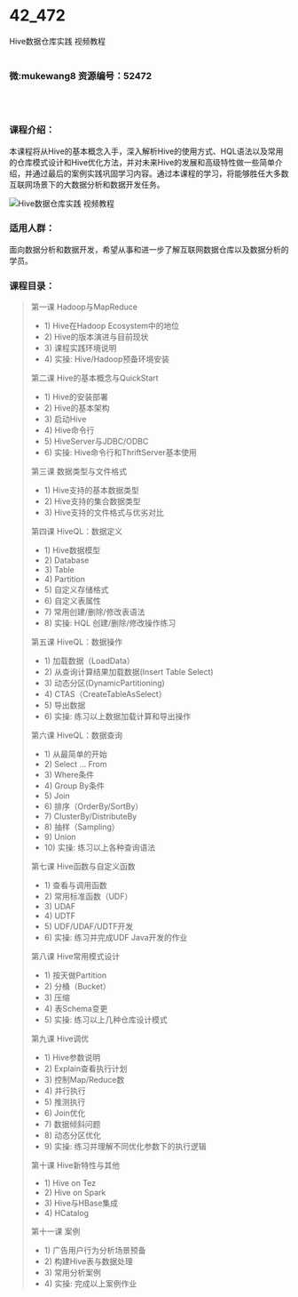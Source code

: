# 42_472
Hive数据仓库实践 视频教程
<br/></br>
<h3>微:mukewang8 资源编号：52472</h3>
<br/></br>
<h3>课程介绍：</h3>
<p>本课程将从Hive的基本概念入手，深入解析Hive的使用方式、HQL语法以及常用的仓库模式设计和Hive优化方法，并对未来Hive的发展和高级特性做一些简单介绍，并通过最后的案例实践巩固学习内容。通过本课程的学习，将能够胜任大多数互联网场景下的大数据分析和数据开发任务。</p>
<p><img src="https://www.ko996.com/wp-content/uploads/img/2018/02/2-43-300x180.png" alt="Hive数据仓库实践 视频教程"></p>
<h3>适用人群：</h3>
<p>面向数据分析和数据开发，希望从事和进一步了解互联网数据仓库以及数据分析的学员。</p>
<h3>课程目录：</h3>
<blockquote><p>第一课 Hadoop与MapReduce</p>
<ul>
<li>1) Hive在Hadoop Ecosystem中的地位</li>
<li>2) Hive的版本演进与目前现状</li>
<li>3) 课程实践环境说明</li>
<li>4) 实操: Hive/Hadoop预备环境安装</li>
</ul>
<p>第二课 Hive的基本概念与QuickStart</p>
<ul>
<li>1) Hive的安装部署</li>
<li>2) Hive的基本架构</li>
<li>3) 启动Hive</li>
<li>4) Hive命令行</li>
<li>5) HiveServer与JDBC/ODBC</li>
<li>6) 实操: Hive命令行和ThriftServer基本使用</li>
</ul>
<p>第三课 数据类型与文件格式</p>
<ul>
<li>1) Hive支持的基本数据类型</li>
<li>2) Hive支持的集合数据类型</li>
<li>3) Hive支持的文件格式与优劣对比</li>
</ul>
<p>第四课 HiveQL：数据定义</p>
<ul>
<li>1) Hive数据模型</li>
<li>2) Database</li>
<li>3) Table</li>
<li>4) Partition</li>
<li>5) 自定义存储格式</li>
<li>6) 自定义表属性</li>
<li>7) 常用创建/删除/修改表语法</li>
<li>8) 实操: HQL 创建/删除/修改操作练习</li>
</ul>
<p>第五课 HiveQL：数据操作</p>
<ul>
<li>1) 加载数据（LoadData）</li>
<li>2) 从查询计算结果加载数据(Insert Table Select)</li>
<li>3) 动态分区(DynamicPartitioning)</li>
<li>4) CTAS（CreateTableAsSelect）</li>
<li>5) 导出数据</li>
<li>6) 实操: 练习以上数据加载计算和导出操作</li>
</ul>
<p>第六课 HiveQL：数据查询</p>
<ul>
<li>1) 从最简单的开始</li>
<li>2) Select … From</li>
<li>3) Where条件</li>
<li>4) Group By条件</li>
<li>5) Join</li>
<li>6) 排序（OrderBy/SortBy）</li>
<li>7) ClusterBy/DistributeBy</li>
<li>8) 抽样（Sampling）</li>
<li>9) Union</li>
<li>10) 实操: 练习以上各种查询语法</li>
</ul>
<p>第七课 Hive函数与自定义函数</p>
<ul>
<li>1) 查看与调用函数</li>
<li>2) 常用标准函数（UDF）</li>
<li>3) UDAF</li>
<li>4) UDTF</li>
<li>5) UDF/UDAF/UDTF开发</li>
<li>6) 实操: 练习并完成UDF Java开发的作业</li>
</ul>
<p>第八课 Hive常用模式设计</p>
<ul>
<li>1) 按天做Partition</li>
<li>2) 分桶（Bucket）</li>
<li>3) 压缩</li>
<li>4) 表Schema变更</li>
<li>5) 实操: 练习以上几种仓库设计模式</li>
</ul>
<p>第九课 Hive调优</p>
<ul>
<li>1) Hive参数说明</li>
<li>2) Explain查看执行计划</li>
<li>3) 控制Map/Reduce数</li>
<li>4) 并行执行</li>
<li>5) 推测执行</li>
<li>6) Join优化</li>
<li>7) 数据倾斜问题</li>
<li>8) 动态分区优化</li>
<li>9) 实操: 练习并理解不同优化参数下的执行逻辑</li>
</ul>
<p>第十课 Hive新特性与其他</p>
<ul>
<li>1) Hive on Tez</li>
<li>2) Hive on Spark</li>
<li>3) Hive与HBase集成</li>
<li>4) HCatalog</li>
</ul>
<p>第十一课 案例</p>
<ul>
<li>1) 广告用户行为分析场景预备</li>
<li>2) 构建Hive表与数据处理</li>
<li>3) 常用分析案例</li>
<li>4) 实操: 完成以上案例作业</li>
</ul>
</blockquote>
